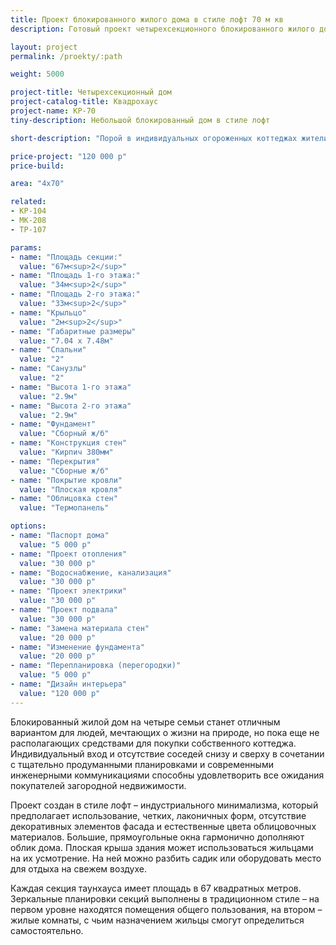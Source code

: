 ```yaml
---
title: Проект блокированного жилого дома в стиле лофт 70 м кв
description: Готовый проект четырехсекционного блокированного жилого дома (квадрохауса) с удобной планировкойв стиле лофт. Площадь секции&#58; 70 м.кв.

layout: project
permalink: /proekty/:path

weight: 5000

project-title: Четырехсекционный дом
project-catalog-title: Квадрохаус
project-name: KP-70
tiny-description: Небольшой блокированный дом в стиле лофт

short-description: "Порой в индивидуальных огороженных коттеджах жители чувствуют себя более одинокими. Сблокированный четырехсекционный дом создаст чувство защищенности. Небольшое количество соседей повышает безопасность вашего жилья. Маленькие комнаты и коридоры делают дом компактным и уютным, а плавно перетекающие друг в друга пространства позволяют проводить в нем время с комфортом. Проектом предложен коттедж в современном стиле лофт с композиционными акцентами на входных группах."

price-project: "120 000 р"
price-build:

area: "4x70"

related:
- KP-104
- MK-208
- TP-107

params:
- name: "Площадь секции:"
  value: "67м<sup>2</sup>"
- name: "Площадь 1-го этажа:"
  value: "34м<sup>2</sup>"
- name: "Площадь 2-го этажа:"
  value: "33м<sup>2</sup>"
- name: "Крыльцо"
  value: "2м<sup>2</sup>"
- name: "Габаритные размеры"
  value: "7.04 x 7.48м"
- name: "Спальни"
  value: "2"
- name: "Санузлы"
  value: "2"
- name: "Высота 1-го этажа"
  value: "2.9м"
- name: "Высота 2-го этажа"
  value: "2.9м"
- name: "Фундамент"
  value: "Сборный ж/б"
- name: "Конструкция стен"
  value: "Кирпич 380мм"
- name: "Перекрытия"
  value: "Сборные ж/б"
- name: "Покрытие кровли"
  value: "Плоская кровля"
- name: "Облицовка стен"
  value: "Термопанель"

options:
- name: "Паспорт дома"
  value: "5 000 р"
- name: "Проект отопления"
  value: "30 000 р"
- name: "Водоснабжение, канализация"
  value: "30 000 р"
- name: "Проект электрики"
  value: "30 000 р"
- name: "Проект подвала"
  value: "30 000 р"
- name: "Замена материала стен"
  value: "20 000 р"
- name: "Изменение фундамента"
  value: "20 000 р"
- name: "Перепланировка (перегородки)"
  value: "5 000 р"
- name: "Дизайн интерьера"
  value: "120 000 р"
---
```

Блокированный жилой дом на четыре семьи станет отличным вариантом для людей, мечтающих о жизни на природе, но пока еще не располагающих средствами для покупки собственного коттеджа. Индивидуальный вход и отсутствие соседей снизу и сверху в сочетании с тщательно продуманными планировками и современными инженерными коммуникациями способны удовлетворить все ожидания покупателей загородной недвижимости.

Проект создан в стиле лофт – индустриального минимализма, который предполагает использование, четких, лаконичных форм, отсутствие декоративных элементов фасада и естественные цвета облицовочных материалов. Большие, прямоугольные окна гармонично дополняют облик дома. Плоская крыша здания может использоваться жильцами на их усмотрение. На ней можно разбить садик или оборудовать место для отдыха на свежем воздухе.

Каждая секция таунхауса имеет площадь в 67 квадратных метров. Зеркальные планировки секций выполнены в традиционном стиле – на первом уровне находятся помещения общего пользования, на втором – жилые комнаты, с чьим назначением жильцы смогут определиться самостоятельно.	